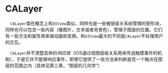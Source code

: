 # CALayer
&nbsp;&nbsp;&nbsp;&nbsp;`CALayer`类在概念上和`UIView`类似，同样也是一些被层级关系树管理的矩形块，同样也可以包含一些内容（像图片，文本或者背景色），管理子图层的位置。它们有一些方法和属性用来做动画和变换。和`UIView`最大的不同是`CALayer`不处理用户的交互。

&nbsp;&nbsp;&nbsp;&nbsp;`CALayer`并不清楚具体的*响应链*（iOS通过视图层级关系用来传送触摸事件的机制），于是它并不能够响应事件，即使它提供了一些方法来判断是否一个触点在图层的范围之内（具体见第三章，“图层的几何学”）


